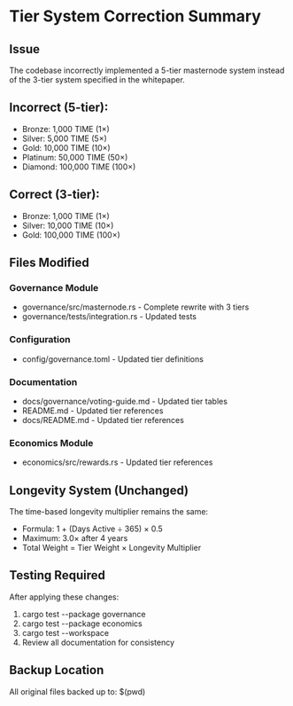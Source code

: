 # Tier System Correction Summary

## Issue
The codebase incorrectly implemented a 5-tier masternode system instead of the 3-tier system specified in the whitepaper.

## Incorrect (5-tier):
- Bronze: 1,000 TIME (1×)
- Silver: 5,000 TIME (5×)
- Gold: 10,000 TIME (10×)
- Platinum: 50,000 TIME (50×)
- Diamond: 100,000 TIME (100×)

## Correct (3-tier):
- Bronze: 1,000 TIME (1×)
- Silver: 10,000 TIME (10×)
- Gold: 100,000 TIME (100×)

## Files Modified

### Governance Module
- governance/src/masternode.rs - Complete rewrite with 3 tiers
- governance/tests/integration.rs - Updated tests

### Configuration
- config/governance.toml - Updated tier definitions

### Documentation
- docs/governance/voting-guide.md - Updated tier tables
- README.md - Updated tier references
- docs/README.md - Updated tier references

### Economics Module
- economics/src/rewards.rs - Updated tier references

## Longevity System (Unchanged)
The time-based longevity multiplier remains the same:
- Formula: 1 + (Days Active ÷ 365) × 0.5
- Maximum: 3.0× after 4 years
- Total Weight = Tier Weight × Longevity Multiplier

## Testing Required
After applying these changes:
1. cargo test --package governance
2. cargo test --package economics
3. cargo test --workspace
4. Review all documentation for consistency

## Backup Location
All original files backed up to: $(pwd)
